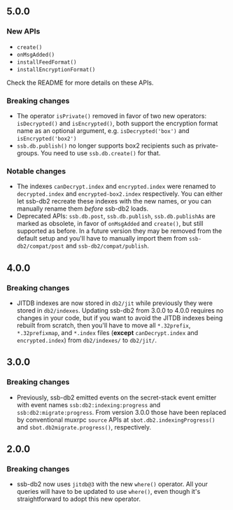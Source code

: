 <!--
SPDX-FileCopyrightText: 2022 Andre 'Staltz' Medeiros

SPDX-License-Identifier: CC0-1.0
-->

## 5.0.0

### New APIs

- `create()`
- `onMsgAdded()`
- `installFeedFormat()`
- `installEncryptionFormat()`

Check the README for more details on these APIs.

### Breaking changes

- The operator `isPrivate()` removed in favor of two new operators: `isDecrypted()` and `isEncrypted()`, both support the encryption format name as an optional argument, e.g. `isDecrypted('box')` and `isEncrypted('box2')`
- `ssb.db.publish()` no longer supports box2 recipients such as private-groups. You need to use `ssb.db.create()` for that.

### Notable changes

- The indexes `canDecrypt.index` and `encrypted.index` were renamed to `decrypted.index` and `encrypted-box2.index` respectively. You can either let ssb-db2 recreate these indexes with the new names, or you can manually rename them *before* ssb-db2 loads.
- Deprecated APIs: `ssb.db.post`, `ssb.db.publish`, `ssb.db.publishAs` are marked as obsolete, in favor of `onMsgAdded` and `create()`, but still supported as before. In a future version they may be removed from the default setup and you'll have to manually import them from `ssb-db2/compat/post` and `ssb-db2/compat/publish`.

## 4.0.0

### Breaking changes

- JITDB indexes are now stored in `db2/jit` while previously they were stored in `db2/indexes`. Updating ssb-db2 from 3.0.0 to 4.0.0 requires no changes in your code, but if you want to avoid the JITDB indexes being rebuilt from scratch, then you'll have to move all `*.32prefix`, `*.32prefixmap`, and `*.index` files (**except** `canDecrypt.index` and `encrypted.index`) from `db2/indexes/` to `db2/jit/`.

## 3.0.0

### Breaking changes

- Previously, ssb-db2 emitted events on the secret-stack event emitter with event names `ssb:db2:indexing:progress` and `ssb:db2:migrate:progress`. From version 3.0.0 those have been replaced by conventional muxrpc `source` APIs at `sbot.db2.indexingProgress()` and `sbot.db2migrate.progress()`, respectively.

## 2.0.0

### Breaking changes

- ssb-db2 now uses `jitdb@3` with the new `where()` operator. All your queries will have to be updated to use `where()`, even though it's straightforward to adopt this new operator.
